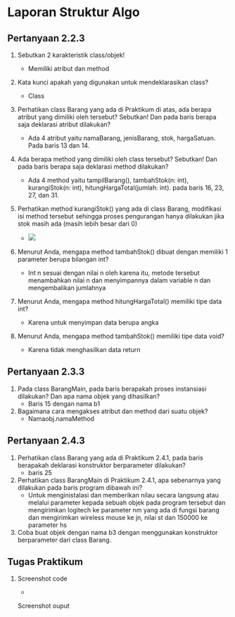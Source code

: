 # Laporan Struktur Algo
## Pertanyaan 2.2.3
1. Sebutkan 2 karakteristik class/objek!
    *  Memiliki atribut dan method
2. Kata kunci apakah yang digunakan untuk mendeklarasikan class?
    *  Class
3. Perhatikan class Barang yang ada di Praktikum di atas, ada berapa atribut yang dimiliki oleh tersebut? Sebutkan! Dan pada baris berapa saja deklarasi atribut dilakukan?
    * Ada 4 atribut yaitu namaBarang, jenisBarang, stok, hargaSatuan. Pada baris 13 dan 14.
4. Ada berapa method yang dimiliki oleh class tersebut? Sebutkan! Dan pada baris berapa saja deklarasi method dilakukan?
    * Ada 4 method yaitu tampilBarang(), tambahStok(n: int), kurangiStok(n: int),
hitungHargaTotal(jumlah: int). pada baris 16, 23, 27, dan 31.
5. Perhatikan method kurangiStok() yang ada di class Barang, modifikasi isi method tersebut sehingga proses pengurangan hanya dilakukan jika stok masih ada (masih lebih besar dari 0)
    * <img src="./ss/no_5.jpeg">
6. Menurut Anda, mengapa method tambahStok() dibuat dengan memiliki 1 parameter berupa bilangan
int?
    * Int n sesuai dengan nilai n oleh karena itu, metode tersebut menambahkan nilai n dan
menyimpannya dalam variable n dan mengembalikan jumlahnya

7. Menurut Anda, mengapa method hitungHargaTotal() memiliki tipe data int?
    * Karena untuk menyimpan data berupa angka
8. Menurut Anda, mengapa method tambahStok() memiliki tipe data void?
    * Karena tidak menghasilkan data return

## Pertanyaan 2.3.3
1. Pada class BarangMain, pada baris berapakah proses instansiasi dilakukan? Dan apa nama objek yang dihasilkan? 
    * Baris 15 dengan nama b1
2. Bagaimana cara mengakses atribut dan method dari suatu objek?
    * Namaobj.namaMethod
## Pertanyaan 2.4.3
1. Perhatikan class Barang yang ada di Praktikum 2.4.1, pada baris berapakah deklarasi konstruktor berparameter dilakukan? 
    * baris 25
2. Perhatikan class BarangMain di Praktikum 2.4.1, apa sebenarnya yang dilakukan pada baris program dibawah ini? 
    * Untuk menginistalasi dan memberikan nilau secara langsung atau melalui parameter kepada sebuah objek pada program tersebut dan mengirimkan logitech ke parameter nm yang ada di fungsi barang dan mengirimkan wireless mouse ke jn, nilai st dan 150000 ke parameter hs 
3. Coba buat objek dengan nama b3 dengan menggunakan konstruktor berparameter dari class Barang.

## Tugas Praktikum
1. Screenshot code
    
    * 
    Screenshot ouput